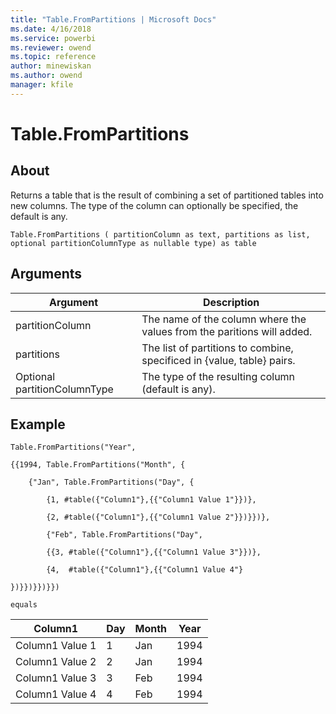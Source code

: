 ```yaml
---
title: "Table.FromPartitions | Microsoft Docs"
ms.date: 4/16/2018
ms.service: powerbi
ms.reviewer: owend
ms.topic: reference
author: minewiskan
ms.author: owend
manager: kfile
---
```

# Table.FromPartitions

  
## About  
Returns a table that is the result of combining a set of partitioned tables into new columns. The type of the column can optionally be specified, the default is any.  
  
```  
Table.FromPartitions ( partitionColumn as text, partitions as list, optional partitionColumnType as nullable type) as table  
```  
  
## Arguments  
  
|Argument|Description|  
|------------|---------------|  
|partitionColumn|The name of the column where the values from the paritions will added.|  
|partitions|The list of partitions to combine, specificed in  {value, table} pairs.|  
|Optional partitionColumnType|The type of the resulting column (default is any).|  
  
## Example  
  
```  
Table.FromPartitions("Year",  
  
{{1994, Table.FromPartitions("Month", {  
  
    {"Jan", Table.FromPartitions("Day", {  
  
        {1, #table({"Column1"},{{"Column1 Value 1"}})},  
  
        {2, #table({"Column1"},{{"Column1 Value 2"}})}})},  
  
        {"Feb", Table.FromPartitions("Day",  
  
        {{3, #table({"Column1"},{{"Column1 Value 3"}})},  
  
        {4,  #table({"Column1"},{{"Column1 Value 4"}  
  
})}})}})}})  
  
equals  
```  
  
|Column1|Day|Month|Year|  
|-----------|-------|---------|--------|  
|Column1 Value 1|1|Jan|1994|  
|Column1 Value 2|2|Jan|1994|  
|Column1 Value 3|3|Feb|1994|  
|Column1 Value 4|4|Feb|1994|  
  
